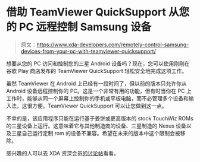 # 借助 TeamViewer QuickSupport 从您的 PC 远程控制 Samsung 设备

> 原文：<https://www.xda-developers.com/remotely-control-samsung-devices-from-your-pc-with-teamviewer-quicksupport/>

想要从您的 PC 访问和控制您的三星 Android 设备吗？现在，您可以使用刚刚在谷歌 Play 商店发布的 TeamViewer QuickSupport 轻松安全地完成这项工作。

虽然 TeamViewer 在 Android 上已经有一段时间了，但以前的版本只允许你从 Android 设备远程控制你的 PC。这是一个非常有用的功能，但有时当你在 PC 上工作时，能够从同一个屏幕上控制你的手机或平板电脑，而不必管理多个设备和输入法，这很方便。TeamViewer QuickSupport 可以让您做到这一点。

不幸的是，该应用程序只能在运行基于姜饼或更高版本的 stock TouchWiz ROMs 的三星设备上运行。这意味着它与其他制造商的设备、三星制造的 Nexus 设备以及三星自己运行定制 rom 的设备不兼容。希望在未来的版本中这个限制会被移除。

感兴趣的人可以去 XDA 资深会员[的](http://forum.xda-developers.com/member.php?u=4218844)[讨论帖](http://forum.xda-developers.com/showthread.php?t=1835129)看看。